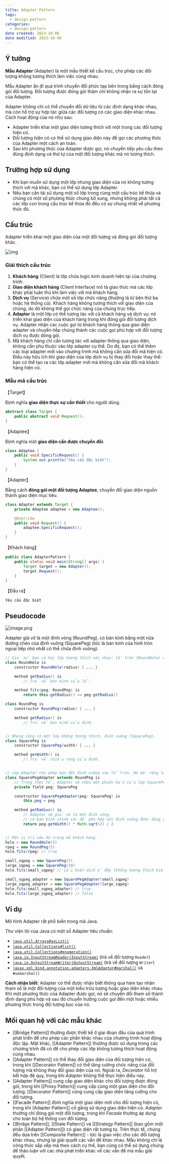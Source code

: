 ```yaml
---
title: Adapter Pattern
tags:
  - design-pattern
categories:
  - design-pattern
date created: 2023-10-06
date modified: 2023-10-06
---
```


## Ý tưởng

**Mẫu Adapter** (Adapter) là một mẫu thiết kế cấu trúc, cho phép các đối tượng không tương thích làm việc cùng nhau.

Mẫu Adapter ẩn đi quá trình chuyển đổi phức tạp bên trong bằng cách đóng gói đối tượng. Đối tượng được đóng gói thậm chí không nhận ra sự tồn tại của Adapter.

Adapter không chỉ có thể chuyển đổi dữ liệu từ các định dạng khác nhau, mà còn hỗ trợ sự hợp tác giữa các đối tượng có các giao diện khác nhau. Cách hoạt động của nó như sau:

- Adapter triển khai một giao diện tương thích với một trong các đối tượng hiện có.
- Đối tượng hiện có có thể sử dụng giao diện này để gọi các phương thức của Adapter một cách an toàn.
- Sau khi phương thức của Adapter được gọi, nó chuyển tiếp yêu cầu theo đúng định dạng và thứ tự của một đối tượng khác mà nó tương thích.

## Trường hợp sử dụng

- Khi bạn muốn sử dụng một lớp nhưng giao diện của nó không tương thích với mã khác, bạn có thể sử dụng lớp Adapter.
- Nếu bạn cần tái sử dụng một số lớp trong cùng một cấu trúc kế thừa và chúng có một số phương thức chung bổ sung, nhưng không phải tất cả các lớp con trong cấu trúc kế thừa đó đều có sự chung nhất về phương thức đó.

## Cấu trúc

Adapter triển khai một giao diện của một đối tượng và đóng gói đối tượng khác.

![img](https://raw.githubusercontent.com/vanhung4499/images/master/snap/20210430141928.png)

### Giải thích cấu trúc

1. **Khách hàng** (Client) là lớp chứa logic kinh doanh hiện tại của chương trình.
2. **Giao diện khách hàng** (Client Interface) mô tả giao thức mà các lớp khác phải tuân thủ khi làm việc với mã khách hàng.
3. **Dịch vụ** (Service) chứa một số lớp chức năng (thường là từ bên thứ ba hoặc hệ thống cũ). Khách hàng không tương thích với giao diện của chúng, do đó không thể gọi chức năng của chúng trực tiếp.
4. **Adapter** là một lớp có thể tương tác với cả khách hàng và dịch vụ: nó triển khai giao diện của khách hàng trong khi đóng gói đối tượng dịch vụ. Adapter nhận các cuộc gọi từ khách hàng thông qua giao diện adapter và chuyển tiếp chúng thành các cuộc gọi phù hợp với đối tượng dịch vụ được đóng gói.
5. Mã khách hàng chỉ cần tương tác với adapter thông qua giao diện, không cần phụ thuộc vào lớp adapter cụ thể. Do đó, bạn có thể thêm các loại adapter mới vào chương trình mà không cần sửa đổi mã hiện có. Điều này hữu ích khi giao diện của lớp dịch vụ bị thay đổi hoặc thay thế: bạn có thể tạo ra các lớp adapter mới mà không cần sửa đổi mã khách hàng hiện có.

### Mẫu mã cấu trúc

【Target】

Định nghĩa **giao diện thực sự cần thiết** cho người dùng.

```java
abstract class Target {
    public abstract void Request();
}
```

【Adaptee】

Định nghĩa một **giao diện cần được chuyển đổi**.

```java
class Adaptee {
    public void SpecificRequest() {
        System.out.println("Yêu cầu đặc biệt");
    }
}
```

【Adapter】

Bằng cách **đóng gói một đối tượng Adaptee**, chuyển đổi giao diện nguồn thành giao diện mục tiêu.

```java
class Adapter extends Target {
    private Adaptee adaptee = new Adaptee();

    @Override
    public void Request() {
        adaptee.SpecificRequest();
    }
}
```

【Khách hàng】

```java
public class AdapterPattern {
    public static void main(String[] args) {
        Target target = new Adapter();
        target.Request();
    }
}
```

【Đầu ra】

```
Yêu cầu đặc biệt
```

## Pseudocode

![image.png](https://raw.githubusercontent.com/vanhung4499/images/master/snap/20231006151431.png)

Adapter giả vờ là một đinh vòng (RoundPeg), có bán kính bằng một nửa đường chéo của đinh vuông (SquarePeg) (tức là bán kính của hình tròn ngoại tiếp nhỏ nhất có thể chứa đinh vuông).

```java
// Giả sử bạn có hai lớp tương thích với nhau: lỗ tròn (RoundHole) và đinh vòng (RoundPeg).
class RoundHole is
    constructor RoundHole(radius) { ... }

    method getRadius() is
        // Trả về bán kính của lỗ.

    method fits(peg: RoundPeg) is
        return this.getRadius() >= peg.getRadius()

class RoundPeg is
    constructor RoundPeg(radius) { ... }

    method getRadius() is
        // Trả về bán kính của đinh.


// Nhưng cũng có một lớp không tương thích: đinh vuông (SquarePeg).
class SquarePeg is
    constructor SquarePeg(width) { ... }

    method getWidth() is
        // Trả về chiều rộng của đinh.


// Lớp Adapter cho phép bạn đặt đinh vuông vào lỗ tròn. Nó mở rộng lớp RoundPeg để chấp nhận một đối tượng Adapter như một đinh vòng.
class SquarePegAdapter extends RoundPeg is
    // Trong thực tế, Adapter sẽ chứa một phiên bản của lớp SquarePeg.
    private field peg: SquarePeg

    constructor SquarePegAdapter(peg: SquarePeg) is
        this.peg = peg

    method getRadius() is
        // Adapter sẽ giả vờ là một đinh vòng,
        // có bán kính chính xác để phù hợp với đinh vuông được đóng gói trong Adapter.
        return peg.getWidth() * Math.sqrt(2) / 2


// Một vị trí nào đó trong mã khách hàng.
hole = new RoundHole(5)
rpeg = new RoundPeg(5)
hole.fits(rpeg) // true

small_sqpeg = new SquarePeg(5)
large_sqpeg = new SquarePeg(10)
hole.fits(small_sqpeg) // Lỗi biên dịch ở đây (không tương thích kiểu).

small_sqpeg_adapter = new SquarePegAdapter(small_sqpeg)
large_sqpeg_adapter = new SquarePegAdapter(large_sqpeg)
hole.fits(small_sqpeg_adapter) // true
hole.fits(large_sqpeg_adapter) // false
```

## Ví dụ

Mô hình Adapter rất phổ biến trong mã Java.

Thư viện lõi của Java có một số Adapter tiêu chuẩn:

- [`java.util.Arrays#asList()`](https://docs.oracle.com/javase/8/docs/api/java/util/Arrays.html#asList-T...-)
- [`java.util.Collections#list()`](https://docs.oracle.com/javase/8/docs/api/java/util/Collections.html#list-java.util.Enumeration-)
- [`java.util.Collections#enumeration()`](https://docs.oracle.com/javase/8/docs/api/java/util/Collections.html#enumeration-java.util.Collection-)
- [`java.io.InputStreamReader(InputStream)`](https://docs.oracle.com/javase/8/docs/api/java/io/InputStreamReader.html#InputStreamReader-java.io.InputStream-) (trả về đối tượng `Reader`)
- [`java.io.OutputStreamWriter(OutputStream)`](https://docs.oracle.com/javase/8/docs/api/java/io/OutputStreamWriter.html#OutputStreamWriter-java.io.OutputStream-) (trả về đối tượng `Writer`)
- [`javax.xml.bind.annotation.adapters.XmlAdapter#marshal()`](https://docs.oracle.com/javase/8/docs/api/javax/xml/bind/annotation/adapters/XmlAdapter.html#marshal-BoundType-) và `#unmarshal()`

**Cách nhận biết**: Adapter có thể được nhận biết thông qua hàm tạo nhận tham số là một đối tượng của một kiểu trừu tượng hoặc giao diện khác nhau. Khi một phương thức của Adapter được gọi, nó sẽ chuyển đổi tham số thành định dạng phù hợp và sau đó chuyển hướng cuộc gọi đến một hoặc nhiều phương thức trong đối tượng bọc của nó.

## Mối quan hệ với các mẫu khác

- [[Bridge Pattern]] thường được thiết kế ở giai đoạn đầu của quá trình phát triển để cho phép các phần khác nhau của chương trình hoạt động độc lập. Mặt khác, [[Adapter Pattern]] thường được sử dụng trong các chương trình đã có để cho phép các lớp không tương thích hoạt động cùng nhau.
- [[Adapter Pattern]] có thể thay đổi giao diện của đối tượng hiện có, trong khi [[Decorator Pattern]] có thể tăng cường chức năng của đối tượng mà không thay đổi giao diện của nó. Ngoài ra, *Decorator* hỗ trợ kết hợp đệ quy, trong khi *Adapter* không thể thực hiện điều này.
- [[Adapter Pattern]] cung cấp giao diện khác cho đối tượng được đóng gói, trong khi [[Proxy Pattern]] cung cấp cùng một giao diện cho đối tượng. [[Decorator Pattern]] cũng cung cấp giao diện tăng cường cho đối tượng.
- [[Facade Pattern]] định nghĩa một giao diện mới cho đối tượng hiện có, trong khi [Adapter Pattern]] cố gắng sử dụng giao diện hiện có. *Adapter* thường chỉ đóng gói một đối tượng, trong khi *Facade* thường áp dụng cho toàn bộ hệ thống con đối tượng.
- [[Bridge Pattern]], [[State Pattern]] và [[Strategy Pattern]] (bao gồm một phần [[Adapter Pattern]]) có giao diện rất tương tự. Trên thực tế, chúng đều dựa trên [[Composite Pattern]] - tức là giao việc cho các đối tượng khác nhau, nhưng lại giải quyết các vấn đề khác nhau. Mẫu không chỉ là công thức sắp xếp mã theo cách cụ thể, bạn cũng có thể sử dụng chúng để thảo luận với các nhà phát triển khác về các vấn đề mà mẫu giải quyết.
